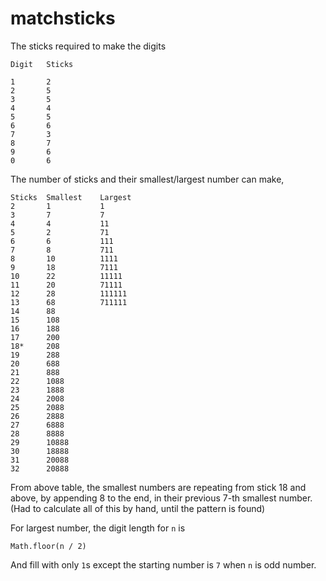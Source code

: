 # matchsticks

The sticks required to make the digits

```
Digit   Sticks

1       2
2       5
3       5
4       4
5       5
6       6
7       3
8       7
9       6
0       6
```

The number of sticks and their smallest/largest number can make,

```
Sticks  Smallest    Largest
2       1           1
3       7           7
4       4           11
5       2           71
6       6           111
7       8           711
8       10          1111
9       18          7111
10      22          11111
11      20          71111
12      28          111111
13      68          711111
14      88
15      108
16      188
17      200
18*     208
19      288
20      688
21      888
22      1088
23      1888
24      2008
25      2088
26      2888
27      6888
28      8888
29      10888
30      18888
31      20088
32      20888
```

From above table, the smallest numbers are repeating from stick 18 and above, by appending 8 to the end, in their previous 7-th smallest number. (Had to calculate all of this by hand, until the pattern is found)

For largest number, the digit length for `n` is

```
Math.floor(n / 2)
```

And fill with only `1`s except the starting number is `7` when `n` is odd number.
